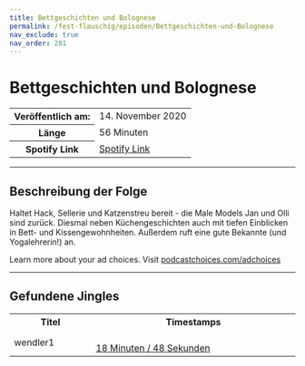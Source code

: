 ```yaml
---
title: Bettgeschichten und Bolognese
permalink: /fest-flauschig/episoden/Bettgeschichten-und-Bolognese
nav_exclude: true
nav_order: 281
---
```


# Bettgeschichten und Bolognese
<table class="resp-table dcf-table dcf-table-responsive dcf-table-bordered dcf-table-striped dcf-w-100%">
                    <tbody>
                        <tr>
                            <th scope="row">Veröffentlich am:</th>
                            <td data-label="Veröffentlich am:">14. November 2020</td>
                        </tr>
                        <tr>
                            <th scope="row">Länge </th>
                            <td data-label="Länge ">56 Minuten</td>
                        </tr><tr>
                                <th scope="row">Spotify Link</th>
                                <td data-label="Spotify Link"><a href="https://open.spotify.com/episode/4AUWpgpnwliozXZ7sAH6OD">Spotify Link</a></td>
                            </tr></tbody>
                </table>

***

## Beschreibung der Folge

<div>
<p>Haltet Hack, Sellerie und Katzenstreu bereit - die Male Models Jan und Olli sind zurück. Diesmal neben Küchengeschichten auch mit tiefen Einblicken in Bett- und Kissengewohnheiten. Außerdem ruft eine gute Bekannte (und Yogalehrerin!) an.</p><p> </p><p>Learn more about your ad choices. Visit <a href="https://podcastchoices.com/adchoices">podcastchoices.com/adchoices</a></p>  
</div>

***

## Gefundene Jingles

<table style="display: table;">
                                    <tr>
                                        <th class="tableColumnTitle">Titel</th>
                                        <th class="tableColumnTimestamps">Timestamps</th>
                                    </tr>
                                    <tr>
                                <td markdown="span"  class="tableColumnTitle">wendler1</td>
                                <td markdown="span" class="tableColumnTimestamps">
                                <br>
                                <a href="https://open.spotify.com/episode/4AUWpgpnwliozXZ7sAH6OD?t=1128">
                                18 Minuten / 48 Sekunden</a>
                                </td></tr></table>